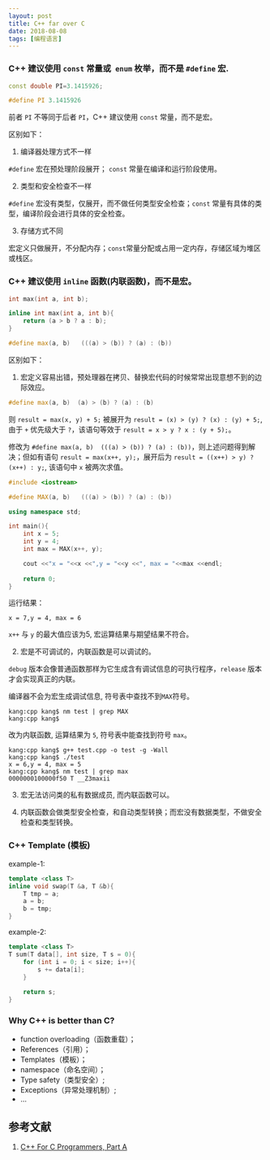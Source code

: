```yaml
---
layout: post
title: C++ far over C
date: 2018-08-08
tags: [编程语言]
---
```

### C++ 建议使用 `const` 常量或` enum` 枚举，而不是 `#define` 宏. ###

```cpp
const double PI=3.1415926;
```

```cpp
#define PI 3.1415926
```

前者 `PI` 不等同于后者 `PI`，C++ 建议使用 `const` 常量，而不是宏。

区别如下：

1. 编译器处理方式不一样

`#define` 宏在预处理阶段展开；
`const` 常量在编译和运行阶段使用。

2. 类型和安全检查不一样

`#define` 宏没有类型，仅展开，而不做任何类型安全检查；`const` 常量有具体的类型，编译阶段会进行具体的安全检查。

3. 存储方式不同

宏定义只做展开，不分配内存；`const`常量分配或占用一定内存，存储区域为堆区或栈区。

### C++ 建议使用 `inline` 函数(内联函数)，而不是宏。 ###

```cpp
int max(int a, int b);

inline int max(int a, int b){
    return (a > b ? a : b);
}
```

```cpp
#define max(a, b)   (((a) > (b)) ? (a) : (b))
```

区别如下：
1. 宏定义容易出错，预处理器在拷贝、替换宏代码的时候常常出现意想不到的边际效应。

```cpp
#define max(a, b)  (a) > (b) ? (a) : (b)
```

则 `result = max(x, y) + 5;` 被展开为 `result = (x) > (y) ? (x) : (y) + 5;`, 由于 `+` 优先级大于 `?`，该语句等效于 `result = x > y ? x : (y + 5);`。


修改为 `#define max(a, b)  (((a) > (b)) ? (a) : (b))`，则上述问题得到解决；但如有语句 `result = max(x++, y);`，展开后为 `result = ((x++) > y) ? (x++) : y;`, 该语句中 `x` 被两次求值。

```cpp
#include <iostream>

#define MAX(a, b)   (((a) > (b)) ? (a) : (b))

using namespace std;

int main(){
    int x = 5;
    int y = 4;
    int max = MAX(x++, y);

    cout <<"x = "<<x <<",y = "<<y <<", max = "<<max <<endl;
    
    return 0;
}
```

运行结果：

```shell
x = 7,y = 4, max = 6
```

`x++` 与 `y` 的最大值应该为5, 宏运算结果与期望结果不符合。

2. 宏是不可调试的，内联函数是可以调试的。

`debug` 版本会像普通函数那样为它生成含有调试信息的可执行程序，`release` 版本才会实现真正的内联。

编译器不会为宏生成调试信息, 符号表中查找不到`MAX`符号。

```shell
kang:cpp kang$ nm test | grep MAX
kang:cpp kang$ 
```

改为内联函数, 运算结果为 `5`, 符号表中能查找到符号 `max`。

```shell
kang:cpp kang$ g++ test.cpp -o test -g -Wall
kang:cpp kang$ ./test
x = 6,y = 4, max = 5
kang:cpp kang$ nm test | grep max
0000000100000f50 T __Z3maxii
```

3. 宏无法访问类的私有数据成员, 而内联函数可以。

4. 内联函数会做类型安全检查，和自动类型转换；而宏没有数据类型，不做安全检查和类型转换。

### C++ Template (模板) ###

example-1:

```cpp
template <class T> 
inline void swap(T &a, T &b){
    T tmp = a;
    a = b;
    b = tmp;
}
```

example-2:

```cpp
template <class T>
T sum(T data[], int size, T s = 0){
    for (int i = 0; i < size; i++){
        s += data[i];
    }
    
    return s;
}
```

### Why C++ is better than C? ###
- function overloading（函数重载）；
- References（引用）；
- Templates（模板）；
- namespace（命名空间）；
- Type safety（类型安全）;
- Exceptions（异常处理机制）;
- ...

## 参考文献 ##
1. [C++ For C Programmers, Part A](https://www.coursera.org/learn/c-plus-plus-a/home/welcome)